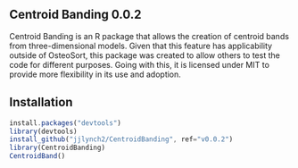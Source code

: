 ## Centroid Banding 0.0.2
Centroid Banding is an R package that allows the creation of centroid bands from three-dimensional models. Given that this feature has applicability outside of OsteoSort, this package was created to allow others to test the code for different purposes. Going with this, it is licensed under MIT to provide more flexibility in its use and adoption.

## Installation
```javascript
install.packages("devtools")
library(devtools)
install_github("jjlynch2/CentroidBanding", ref="v0.0.2")
library(CentroidBanding)
CentroidBand()
```